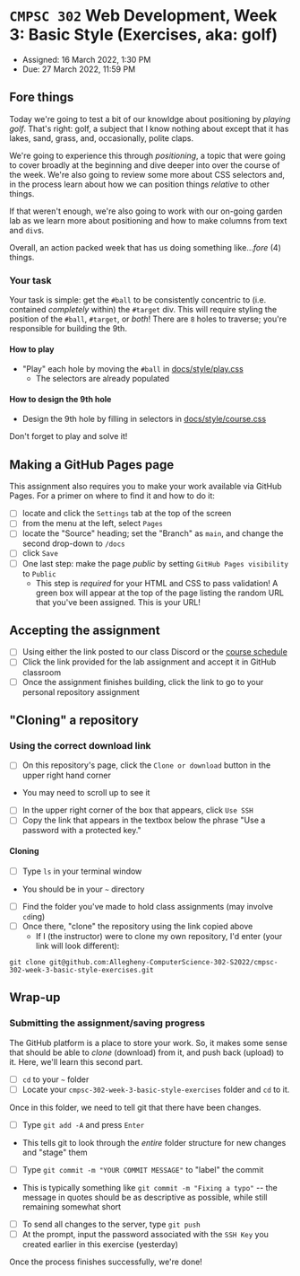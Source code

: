 # `CMPSC 302` Web Development, Week 3: Basic Style (Exercises, aka: golf)

* Assigned: 16 March 2022, 1:30 PM
* Due: 27 March 2022, 11:59 PM

## Fore things

Today we're going to test a bit of our knowldge about positioning by _playing golf_. That's right: golf, a subject
that I know nothing about except that it has lakes, sand, grass, and, occasionally, polite claps.

We're going to experience this through _positioning_, a topic that were going to cover broadly at the beginning
and dive deeper into over the course of the week. We're also going to review some more about CSS selectors and, in the process
learn about how we can position things _relative_ to other things.

If that weren't enough, we're also going to work with our on-going garden lab as we learn more about positioning and how to 
make columns from text and `div`s. 

Overall, an action packed week that has us doing something like..._fore_ (4) things.

### Your task

Your task is simple: get the `#ball` to be consistently concentric to (i.e. contained _completely_ within) the `#target` div.
This will require styling the position of the `#ball`, `#target`, or _both_! There are `8` holes to traverse; you're responsible
for building the 9th.

#### How to play

* "Play" each hole by moving the `#ball` in [docs/style/play.css](docs/style/play.css)
  * The selectors are already populated

#### How to design the 9th hole

* Design the 9th hole by filling in selectors in [docs/style/course.css](docs/style/course.css)

Don't forget to play and solve it!

## Making a GitHub Pages page

This assignment also requires you to make your work available via GitHub Pages. For a primer on where to find it
and how to do it:

- [ ] locate and click the `Settings` tab at the top of the screen
- [ ] from the menu at the left, select `Pages`
- [ ] locate the "Source" heading; set the "Branch" as `main`, and change the second drop-down to `/docs`
- [ ] click `Save`
- [ ] One last step: make the page _public_ by setting `GitHub Pages visibility` to `Public`
  * This step is _required_ for your HTML and CSS to pass validation!
A green box will appear at the top of the page listing the random URL that you've been assigned. This is your
URL!

## Accepting the assignment

- [ ] Using either the link posted to our class Discord or the [course schedule](https://cmpsc302.chompe.rs)
- [ ] Click the link provided for the lab assignment and accept it in GitHub classroom
- [ ] Once the assignment finishes building, click the link to go to your personal repository assignment

## "Cloning" a repository

### Using the correct download link

- [ ] On this repository's page, click the `Clone or download` button in the upper right hand corner
* You may need to scroll up to see it
- [ ] In the upper right corner of the box that appears, click `Use SSH`
- [ ] Copy the link that appears in the textbox below the phrase "Use a password with a protected key."

#### Cloning

* [ ] Type `ls` in your terminal window
* You should be in your `~` directory
- [ ] Find the folder you've made to hold class assignments (may involve `cd`ing)
- [ ] Once there, "clone" the repository using the link copied above
  * If I (the instructor) were to clone my own repository, I'd enter (your link will look different):

```
git clone git@github.com:Allegheny-ComputerScience-302-S2022/cmpsc-302-week-3-basic-style-exercises.git
```

## Wrap-up

### Submitting the assignment/saving progress

The GitHub platform is a place to store your work. So, it makes some sense that should be able to _clone_ (download) from it, and push back (upload) to it. Here, we'll learn this second part.

- [ ] `cd` to your `~` folder
- [ ] Locate your `cmpsc-302-week-3-basic-style-exercises` folder and `cd` to it.

Once in this folder, we need to tell git that there have been changes.

- [ ] Type `git add -A` and press `Enter`
* This tells git to look through the _entire_ folder structure for new changes and "stage" them

- [ ] Type `git commit -m "YOUR COMMIT MESSAGE"` to "label" the commit
* This is typically something like `git commit -m "Fixing a typo"` -- the message in quotes should be as descriptive as possible, while still remaining somewhat short

- [ ] To send all changes to the server, type `git push`
- [ ] At the prompt, input the password associated with the `SSH Key` you created earlier in this exercise (yesterday)

Once the process finishes successfully, we're done!
